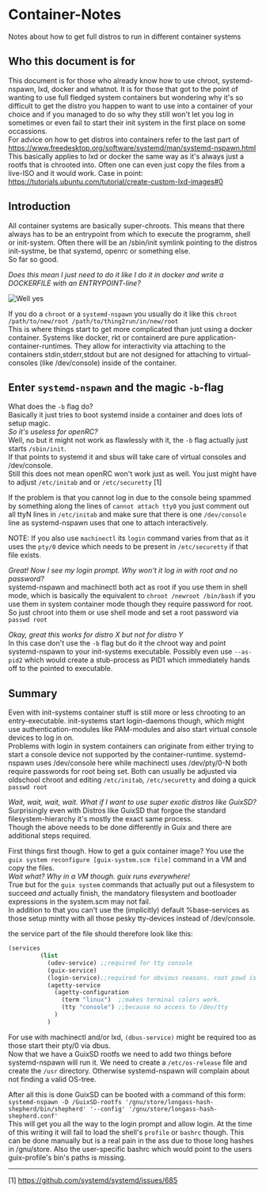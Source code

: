 # Container-Notes
Notes about how to get full distros to run in different container systems

## Who this document is for
This document is for those who already know how to use chroot, systemd-nspawn, lxd, docker and whatnot. It is for those that got to the point of wanting to use full fledged system containers but wondering why it's so difficult to get the distro you happen to want to use into a container of your choice and if you managed to do so why they still won't let you log in sometimes or even fail to start their init system in the first place on some occassions.  
For advice on how to get distros into containers refer to the last part of https://www.freedesktop.org/software/systemd/man/systemd-nspawn.html  
This basically applies to lxd or docker the same way as it's always just a rootfs that is chrooted into. Often one can even just copy the files from a live-ISO and it would work.
Case in point: https://tutorials.ubuntu.com/tutorial/create-custom-lxd-images#0

## Introduction
All container systems are basically super-chroots. This means that there always has to be an entrypoint from which to execute the programm, shell or init-system. Often there will be an /sbin/init symlink pointing to the distros init-systme, be that systemd, openrc or something else.  
So far so good. 


_Does this mean I just need to do it like I do it in docker and write a DOCKERFILE with an ENTRYPOINT-line?_

![Well yes](https://en.meming.world/images/en/thumb/f/f7/Well_Yes%2C_But_Actually_No.jpg/300px-Well_Yes%2C_But_Actually_No.jpg)

If you do a `chroot` or a `systemd-nspawn` you usually do it like this `chroot /path/to/new/root /path/to/thing2run/in/new/root`  
This is where things start to get more complicated than just using a docker container. 
Systems like docker, rkt or containerd are pure application-container-runtimes. They allow for interactivity via attaching to the containers stdin,stderr,stdout but are not designed for attaching to virtual-consoles (like /dev/console) inside of the container.

## Enter `systemd-nspawn` and the magic `-b`-flag
What does the `-b` flag do?  
Basically it just tries to boot systemd inside a container and does lots of setup magic.  
_So it's useless for openRC?_  
Well, no but it might not work as flawlessly with it, the `-b` flag actually just starts `/sbin/init`.  
If that points to systemd it and sbus will take care of virtual consoles and /dev/console.  
Still this does not mean openRC won't work just as well. You just might have to adjust `/etc/initab` and or `/etc/securetty` [1]

If the problem is that you cannot log in due to the console being spammed by something along the lines of `cannot attach tty0` you just comment out all ttyN lines in `/etc/initab` and make sure that there is one `/dev/console` line as systemd-nspawn uses that one to attach interactively.


NOTE: If you also use `machinectl` its `login` command varies from that as it uses the `pty/0` device which needs to be present in `/etc/securetty` if that file exists.

_Great! Now I see my login prompt. Why won't it log in with root and no password?_  
systemd-nspawn and machinectl both act as root if you use them in shell mode, which is basically the equivalent to `chroot /newroot /bin/bash` if you use them in system container mode though they require password for root. So just chroot into them or use shell mode and set a root password via `passwd root`

_Okay, great this works for distro X but not for distro Y_  
In this case don't use the `-b` flag but do it the chroot way and point systemd-nspawn to your init-systems executable. Possibly even use `--as-pid2` which would create a stub-process as PID1 which immediately hands off to the pointed to executable.

## Summary
Even with init-systems container stuff is still more or less chrooting to an entry-executable.
init-systems start login-daemons though, which might use authentication-modules like PAM-modules and also start virtual console devices to log in on.  
Problems with login in system containers can originate from either trying to start a console device not supported by the container-runtime. systemd-nspawn uses /dev/console here while machinectl uses /dev/pty/0-N both require passwords for root being set. Both can usually be adjusted via oldschool chroot and editing `/etc/initab`, `/etc/securetty` and doing a quick `passwd root`

_Wait, wait, wait, wait. What if I want to use super exotic distros like GuixSD?_  
Surprisingly even with Distros like GuixSD that forgoe the standard filesystem-hierarchy it's mostly the exact same process.  
Though the above needs to be done differently in Guix and there are additional steps required.

First things first though. How to get a guix container image? You use the `guix system reconfigure [guix-system.scm file]` command in a VM and copy the files.  
_Wait what? Why in a VM though. guix runs everywhere!_  
True but for the `guix system` commands that actually put out a filesystem to succeed _and_ actually finish, the mandatory filesystem and bootloader expressions in the system.scm may not fail.  
In addition to that you can't use the (implicitly) default %base-services as those setup mintty with all those pesky tty-devices instead of /dev/console.

the service part of the file should therefore look like this:
```scheme
(services
         (list
           (udev-service) ;;required for tty console
           (guix-service)
           (login-service);;required for obvious reasons. root pswd is empty btw.
           (agetty-service
             (agetty-configuration
               (term "linux")  ;;makes terminal colors work.
               (tty "console") ;;because no access to /dev/tty
             )
           )
```
For use with machinectl and/or lxd, `(dbus-service)` might be required too as those start their pty/0 via dbus.  
Now that we have a GuixSD rootfs we need to add two things before systemd-nspawn will run it. We need to create a `/etc/os-release` file and create the `/usr` directory. Otherwise systemd-nspawn will complain about not finding a valid OS-tree.

After all this is done GuixSD can be booted with a command of this form: `systemd-nspawn -D /GuixSD-rootfs '/gnu/store/longass-hash-shepherd/bin/shepherd' '--config' '/gnu/store/longass-hash-shepherd.conf'`  
This will get you all the way to the login prompt and allow login. At the time of this writing it will fail to load the shell's `profile` or `bashrc` though. This can be done manually but is a real pain in the ass due to those long hashes in /gnu/store. Also the user-specific bashrc which would point to the users guix-profile's bin's paths is missing.

---
[1] https://github.com/systemd/systemd/issues/685
